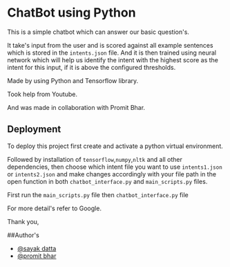 
# ChatBot using Python 

This is a simple chatbot which can answer our basic question's. 

It take's input from the user and is scored against all example sentences which is stored in the `intents.json` file. And it is then trained using neural network which will help us identify the intent with the highest score as the intent for this input, if it is above the configured thresholds.

Made by using Python and Tensorflow library.

Took help from Youtube. 

And was made in collaboration with Promit Bhar.
## Deployment

To deploy this project first create and activate a python virtual environment.

Followed by installation of `tensorflow`,`numpy`,`nltk` and all other dependencies, then choose which intent file you want to use `intents1.json` or `intents2.json` and make changes accordingly with your file path in the open function in both `chatbot_interface.py` and `main_scripts.py` files.

 First run the `main_scripts.py` file then `chatbot_interface.py` file 

For more detail's refer to Google.

Thank you,

##Author's

- [@sayak datta](https://github.com/datta-sayak)
- [@promit bhar](https://github.com/promit1201)
